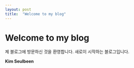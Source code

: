 ```yaml
---
layout: post
title:  "Welcome to my blog"
---
```


# Welcome to my blog

제 블로그에 방문하신 것을 환영합니다.
새로이 시작하는 블로그입니다.

**Kim Seulbeen**
